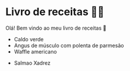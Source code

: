 # Livro de receitas :man_cook:

Olá! Bem vindo ao meu livro de receitas :pray:

- Caldo verde
- Angus de músculo com polenta de parmesão
- Waffle americano

* Salmao Xadrez
